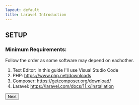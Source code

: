 ```yaml
---
layout: default
title: Laravel Introduction
---
```


<h2>SETUP</h2>

<h3>Minimum Requirements:</h3>
<p>Follow the order as some software may depend on eachother.</p>
<ol>
  <li>Text Editor: In this guide I'll use Visual Studio Code</li>
  <li>PHP: <a href="https://www.php.net/downloads">https://www.php.net/downloads</a></li>
  <li>Composer: <a href="https://getcomposer.org/download/">https://getcomposer.org/download/</a></li>
  <li>Laravel: <a href="https://laravel.com/docs/11.x/installation">https://laravel.com/docs/11.x/installation</a></li>
</ol>

<a href="/views/laravel/setup"><button>Next</button></a>
